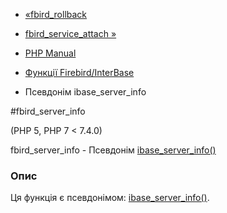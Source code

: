 - [«fbird_rollback](function.fbird-rollback.md)
- [fbird_service_attach »](function.fbird-service-attach.md)

- [PHP Manual](index.md)
- [Функції Firebird/InterBase](ref.ibase.md)
- Псевдонім ibase_server_info

#fbird_server_info

(PHP 5, PHP 7 \< 7.4.0)

fbird_server_info - Псевдонім
[ibase_server_info()](function.ibase-server-info.md)

### Опис

Ця функція є псевдонімом:
[ibase_server_info()](function.ibase-server-info.md).
